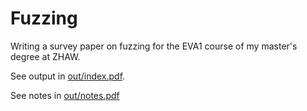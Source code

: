 # Fuzzing

Writing a survey paper on fuzzing for the EVA1 course of my master's degree at ZHAW.

See output in [out/index.pdf](out/index.pdf).

See notes in [out/notes.pdf](out/notes.pdf)